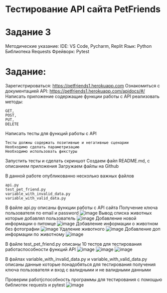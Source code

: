 # Тестирование API сайта PetFriends

# Задание 3 

Методические указание:
IDE: VS Code, Pycharm, Replit
Язык: Python
Библиотека Requests
Фрейворк: Pytest
# Задание:
Зарегистрироваться: https://petfriends1.herokuapp.com
Ознакомиться с документацией API: https://petfriends1.herokuapp.com/apidocs/#/
Написать приложение содержащие функции работы с API реализовать методы:

    GET, 
    POST, 
    PUT, 
    DELETE
    
Написать тесты для функций работы с API

    Тесты должны содержать позитивные и негативные сценарии
    Необходимо сделать параметризацию
    Необходимо использовать фикстуры 
    
Запустить  тесты и сделать скриншот
Создаем файл README.md, с описанием приложения
Загружаем файлы на Github


В данной работе опубликованно несколько важных файлов

    api.py
    test_pet_friend.py
    variable_with_invalid_data.py
    variable_with_valid_data.py
    
В файле api.py описаны функции работы с API сайта
Получение ключа пользователя по email и password
![image](https://user-images.githubusercontent.com/90453727/147415892-4da502af-012c-4220-9c70-3aeb9a763750.png)
Вывод списка животных которые добавлял пользователь
![image](https://user-images.githubusercontent.com/90453727/147415899-31132a8b-71cf-4a53-97b1-959f8c70c2d6.png)
Добавление новой информации о питомце
![image](https://user-images.githubusercontent.com/90453727/147415906-3cd35d7f-c54d-4fd9-b8bd-123e706c8f19.png)
Добавление информации о животном без фотографии
![image](https://user-images.githubusercontent.com/90453727/147415919-b9c2a674-2c1e-4eb1-9972-9e6afd8010bb.png)
Удаление животного
![image](https://user-images.githubusercontent.com/90453727/147415935-5246d01b-1557-43d2-af3f-325011d7c130.png)
Добавление доп информации по животному
![image](https://user-images.githubusercontent.com/90453727/147415945-87204ee0-d4b0-497c-a9a0-c9164d78c117.png)

В файле test_pet_friend.py описаны 10 тестов для тестирования работаспособности функций API
![image](https://user-images.githubusercontent.com/90453727/147415971-221bf06a-ddd2-466b-9345-d4fa57481dd3.png)
![image](https://user-images.githubusercontent.com/90453727/147415975-0f8f3ffc-8c6d-4639-bf81-d981b4c8fafe.png)
![image](https://user-images.githubusercontent.com/90453727/147415980-60b870e0-674f-4af7-88f2-d383910b0ffe.png)

В файлах variable_with_invalid_data.py и variable_with_valid_data.py описаны данные которые понадобяться для тестирования получения ключа пользователя и вход с валидными и не валидными данными

Проверим работjспособность программы для тестирования с помощью библиотек requests и pytest
![image](https://user-images.githubusercontent.com/90453727/147416197-5888477c-3dce-4057-8bcc-4f3d9d3d1737.png)


